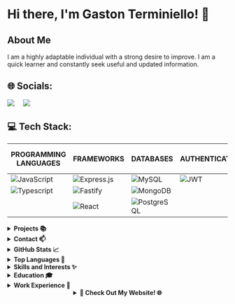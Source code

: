 # Hi there, I'm Gaston Terminiello! 👋

## About Me
I am a highly adaptable individual with a strong desire to improve. I am a quick learner and constantly seek useful and updated information.

## 🌐 Socials:
[<img class="icon" src="https://img.icons8.com/color/48/000000/linkedin.png"/>](https://www.linkedin.com/in/gaston-terminiello/)
&nbsp;&nbsp;&nbsp;
[<img class="icon" src="https://img.icons8.com/color/48/000000/discord-logo.png"/>](https://discord.gg/8RHtTj5V)

## 💻 Tech Stack:

| PROGRAMMING LANGUAGES   | FRAMEWORKS  | DATABASES   | AUTHENTICATION  | CONTAINERS   | SERVER-SIDE LANGUAGE   |
|-------------------------|--------------------------|-------------|--------------------------|--------------|------------------------|
| ![JavaScript](https://img.shields.io/badge/javascript-%23323330.svg?style=for-the-badge&logo=javascript&logoColor=%23F7DF1E&logoWidth=50) | ![Express.js](https://img.shields.io/badge/express.js-%23404d59.svg?style=for-the-badge&logo=express&logoColor=%2361DAFB&logoWidth=50) | ![MySQL](https://img.shields.io/badge/mysql-%2300758F.svg?style=for-the-badge&logo=mysql&logoColor=white&logoWidth=50) | ![JWT](https://img.shields.io/badge/JSON%20Web%20Tokens-JWT-%232496ED?style=for-the-badge&logoWidth=50) | ![Docker](https://img.shields.io/badge/docker-%232496ED.svg?style=for-the-badge&logo=docker&logoColor=white&logoWidth=50) | ![Node.js](https://img.shields.io/badge/node.js-6DA55F?style=for-the-badge&logo=node.js&logoColor=white&logoWidth=50) |
| ![Typescript](https://img.shields.io/badge/TYPESCRIPT-99ccff?style=for-the-badge&logo=typescript&logoWidth=50) | ![Fastify](https://img.shields.io/badge/Fastify-ca4d30?style=for-the-badge&logo=fastify&logoWidth=50) | ![MongoDB](https://img.shields.io/badge/MongoDB-grey?style=for-the-badge&logo=mongodb&logoWidth=50) |                      |                      |                        |
|                         | ![React](https://img.shields.io/badge/react-%2320232a.svg?style=for-the-badge&logo=react&logoColor=%2361DAFB&logoWidth=50) | ![PostgreSQL](https://img.shields.io/badge/PostgreSQL-336791?style=for-the-badge&logo=postgresql&logoColor=white&logoWidth=50) |                      |                      |                        |

<details>
<summary><strong>Projects 📚</strong></summary>

 - **My Home Page:** [https://github.com/Gastonnter/My-Home-Page](https://github.com/Gastonnter/My-Home-Page)
  - **Mejor Vendelo:** [https://github.com/Gastonnter/mejorVendelo](https://github.com/Gastonnter/mejorVendelo)
  - **Ecommerce:** [https://github.com/ExperionSolution/ecommerce-node](https://github.com/ExperionSolution/ecommerce-node)
<!-- Add more projects as needed -->

</details>

<details>
<summary><strong>Contact 📫</strong></summary>

- Email: terminiello.gastonnahuel@gmail.com
- Phone: +54-2215414540

</details>

<details>
<summary><strong>GitHub Stats 📈</strong></summary>

![Your GitHub Stats](https://github-readme-stats.vercel.app/api?username=Gastonnter&show_icons=true&theme=radical)

</details>

<details>
<summary><strong>Top Languages 🌟</strong></summary>

![Top Languages](https://github-readme-stats.vercel.app/api/top-langs/?username=Gastonnter&layout=compact&theme=radical)

</details>
<details>
<summary><strong>Skills and Interests ✨</strong></summary>

- Effective Communication
- Adaptability
- Problem-Solving Attitude

<!-- Add more skills and interests as needed -->

</details>

<details>
<summary><strong>Education 🎓</strong></summary>

- Web development, Digital House,

</details>

<details>
<summary><strong>Work Experience 💼</strong></summary>

- Backend Developer , Ministerio de Justicia , Direccion de Desarrollo de Software_April 10th
  - performing tasks in the backend area.

- Full Stack Developer , MejorVendelo, eccomerce
  - layout and design of the website.


</details>

<details>
<summary style="text-align: center;"><strong>🚀 Check Out My Website! 🌐</strong></summary>

<p align="center">
  <a href="https://gastonterminiello.vercel.app/" target="_blank">
    <img src="https://i.imgur.com/g1jshsc.png" alt="My Website" style="border-radius: 10px; box-shadow: 0px 2px 6px rgba(0, 0, 0, 0.2);" onmouseover="this.style.opacity=0.8;" onmouseout="this.style.opacity=1;" width="700">
  </a>
</p>

</details>
